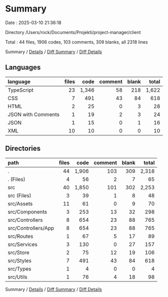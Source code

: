 # Summary

Date : 2025-03-10 21:36:18

Directory /Users/rock/Documents/Projekti/project-manager/client

Total : 44 files,  1906 codes, 103 comments, 309 blanks, all 2318 lines

Summary / [Details](details.md) / [Diff Summary](diff.md) / [Diff Details](diff-details.md)

## Languages
| language | files | code | comment | blank | total |
| :--- | ---: | ---: | ---: | ---: | ---: |
| TypeScript | 23 | 1,346 | 58 | 218 | 1,622 |
| CSS | 7 | 491 | 43 | 84 | 618 |
| HTML | 2 | 25 | 0 | 3 | 28 |
| JSON with Comments | 1 | 19 | 2 | 3 | 24 |
| JSON | 1 | 15 | 0 | 1 | 16 |
| XML | 10 | 10 | 0 | 0 | 10 |

## Directories
| path | files | code | comment | blank | total |
| :--- | ---: | ---: | ---: | ---: | ---: |
| . | 44 | 1,906 | 103 | 309 | 2,318 |
| . (Files) | 4 | 56 | 2 | 7 | 65 |
| src | 40 | 1,850 | 101 | 302 | 2,253 |
| src (Files) | 3 | 39 | 1 | 8 | 48 |
| src/Assets | 11 | 61 | 0 | 9 | 70 |
| src/Components | 3 | 253 | 13 | 32 | 298 |
| src/Controllers | 8 | 654 | 23 | 88 | 765 |
| src/Controllers/App | 8 | 654 | 23 | 88 | 765 |
| src/Routes | 1 | 67 | 5 | 17 | 89 |
| src/Services | 3 | 130 | 0 | 27 | 157 |
| src/Store | 2 | 75 | 12 | 19 | 106 |
| src/Styles | 7 | 491 | 43 | 84 | 618 |
| src/Types | 1 | 4 | 0 | 0 | 4 |
| src/Utils | 1 | 76 | 4 | 18 | 98 |

Summary / [Details](details.md) / [Diff Summary](diff.md) / [Diff Details](diff-details.md)